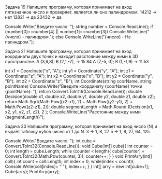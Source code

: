 Задача 19
Напишите программу, которая принимает на вход пятизначное число и проверяет, является ли оно палиндромом.
14212 -> нет
12821 -> да
23432 -> да

Console.Write("Введите число: ");
string number = Console.ReadLine();
if (number[0]==number[4] || number[1]==number[3])
Console.WriteLine("{число} - палиндром.");
else 
Console.WriteLine("{число} - Не палиндром.");


Задача 21
Напишите программу, которая принимает на вход координаты двух точек и находит расстояние между ними в 3D пространстве.
A (3,6,8); B (2,1,-7), -> 15.84
A (7,-5, 0); B (1,-1,9) -> 11.53

int x1 = Coordinate("x", "A");
int y1 = Coordinate("y", "A");
int z1 = Coordinate("z", "A");
int x2 = Coordinate("x", "B");
int y2 = Coordinate("y", "B");
int z2 = Coordinate("z", "B");
int Coordinate(string coorName, string pointName)
Console.Write("Введите координату {coorName} точки {pointName}: ");
return Convert.ToInt16(Console.ReadLine());
double Decision(double x1, double x2, 
               double y1, double y2, 
               double z1, double z2);
return Math.Sqrt(Math.Pow((x2-x1), 2) + 
                  Math.Pow((y2-y1), 2) + 
                  Math.Pow((z2-z1), 2));
double segmentLength =  Math.Round (Decision(x1, x2, y1, y2, z1, z2), 2 );
Console.WriteLine("Расстояние между ними  {segmentLength}");



Задача 23
Напишите программу, которая принимает на вход число (N) и выдаёт таблицу кубов чисел от 1 до N.
3 -> 1, 8, 27
5 -> 1, 8, 27, 64, 125

Console.Write("Введите число: ");
int cube = Convert.ToInt32(Console.ReadLine());
void Cube(int[] cube){
 int counter = 0;
 int length = cube.Length;
 while (counter <  length){
   cube[counter] = Convert.ToInt32(Math.Pow(counter, 3));
   counter++;
 }
}
void PrintArry(int[] coll){
 int count = coll.Length;
 int index = 0;
 while(index < count){
   Console.Write(coll[index]+ " ");
   index++;
 }
} 
int[] arry = new int[cube+1];
Cube(arry);
PrintArry(arry);
